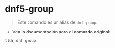 # dnf5-group

> Este comando es un alias de `dnf group`.

- Vea la documentación para el comando original:

`tldr dnf group`
